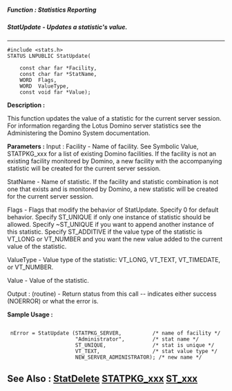 ##### Function : Statistics Reporting
##### StatUpdate - Updates a statistic's value.
---
```
#include <stats.h>
STATUS LNPUBLIC StatUpdate(

	const char far *Facility,
	const char far *StatName,
	WORD  Flags,
	WORD  ValueType,
	const void far *Value);
```
**Description :**

This function updates the value of a statistic for the current server session.  
For information regarding the Lotus Domino server statistics see the 
Administering the Domino System documentation.

**Parameters :**
Input :
Facility  -  Name of facility.  See Symbolic Value, STATPKG_xxx for a list of existing Domino facilities.  If the facility is not an existing facility monitored by Domino, a new facility with the  accompanying statistic will be created for the current server session.  

StatName  -  Name of statistic.  If the facility and statistic combination is not one that exists and is monitored by Domino, a new statistic will be created for the current server session. 

Flags  -  Flags that modify the behavior of StatUpdate. Specify 0 for default behavior. Specify ST_UNIQUE if only one instance of statistic should be allowed.  Specify ~ST_UNIQUE if you want to append another instance of this statistic.  Specify ST_ADDITIVE if the value type of the statistic is VT_LONG or VT_NUMBER and you want the new value added to the current value of the statistic.

ValueType  -  Value type of the statistic:  VT_LONG, VT_TEXT, VT_TIMEDATE, or VT_NUMBER.

Value  -  Value of the statistic.

Output :
(routine)  -  Return status from this call -- indicates either success (NOERROR) or what the error is.



**Sample Usage :**
```

 nError = StatUpdate (STATPKG_SERVER,          /* name of facility */
                      "Administrator",         /* stat name */
                      ST_UNIQUE,               /* stat is unique */
                      VT_TEXT,                 /* stat value type */
                      NEW_SERVER_ADMINISTRATOR); /* new name */

```
**See Also :**
[StatDelete](/reference/Func/StatDelete)
[STATPKG_xxx](/reference/Symb/STATPKG_xxx)
[ST_xxx](/reference/Symb/ST_xxx)
---
